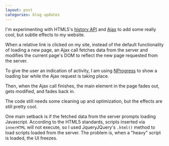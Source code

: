 ```yaml
---
layout: post
categories: blog updates
---
```


I'm experimenting with HTML5's [history API][1] and [Ajax][2] to add some really cool, but subtle effects to my website.

When a relative link is clicked on my site, instead of the default functionality of loading a new page, an Ajax call fetches data from the server and modifies the current page's DOM to reflect the new page requested from the server.

To give the user an indication of activity, I am using [NProgress][3] to show a loading bar while the Ajax request is taking place.

Then, when the Ajax call finishes, the main element in the page fades out, gets modified, and fades back in.

The code still needs some cleaning up and optimization, but the effects are still pretty cool.

One main setback is if the fetched data from the server prompts loading Javascript. According to the HTML5 standards, scripts inserted via `innerHTML` will not execute, so I used JqueryJQuery's `.html()` method to load scripts loaded from the server. The problem is, when a "heavy" script is loaded, the UI freezes. 

[1]: https://developer.mozilla.org/en-US/docs/Web/Guide/API/DOM/Manipulating_the_browser_history
[2]: https://developer.mozilla.org/en-US/docs/AJAX
[3]: http://ricostacruz.com/nprogress/
[4]: http://www.w3.org/TR/2008/WD-html5-20080610/dom.html#innerhtml0